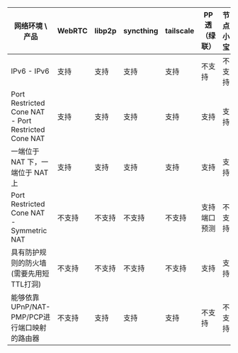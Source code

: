 | 网络环境 \ 产品                                     | WebRTC | libp2p | syncthing | tailscale | PP透（绿联） | 节点小宝 |
| --------------------------------------------------- | ------ | ------ | --------- | --------- | ------------ | -------- |
| IPv6 - IPv6                                         | 支持   | 支持   | 支持      | 支持      | 不支持       | 不支持   |
| Port Restricted Cone NAT - Port Restricted Cone NAT | 支持   | 支持   | 支持      | 支持      | 支持         | 支持     |
| 一端位于 NAT 下，一端位于 NAT 上                    | 支持   | 支持   | 支持      | 支持      | 支持         | 支持     |
| Port Restricted Cone NAT - Symmetric NAT            | 不支持 | 不支持 | 不支持    | 不支持    | 支持端口预测 | 不支持   |
| 具有防护规则的防火墙(需要先用短TTL打洞)             | 不支持 | 不支持 | 不支持    | 不支持    | 支持         | 支持     |
| 能够依靠 UPnP/NAT-PMP/PCP进行端口映射的路由器       | 不支持 | 支持   | 支持      | 支持      | 不支持       | 不支持   |